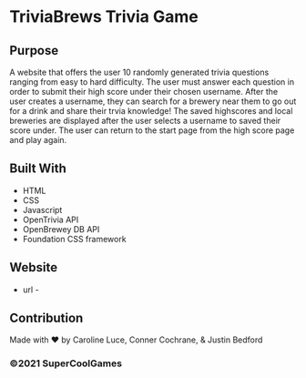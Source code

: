 # TriviaBrews Trivia Game

## Purpose
A website that offers the user 10 randomly generated trivia questions ranging from easy to hard difficulty. The user must answer each question in order to submit their high score under their chosen username. After the user creates a username, they can search for a brewery near them to go out for a drink and share their trvia knowledge! The saved highscores and local breweries are displayed after the user selects a username to saved their score under. The user can return to the start page from the high score page and play again.   

## Built With
* HTML
* CSS
* Javascript
* OpenTrivia API
* OpenBrewey DB API
* Foundation CSS framework

## Website
 - url - 

## Contribution
Made with ❤️ by Caroline Luce, Conner Cochrane, & Justin Bedford

### ©️2021 SuperCoolGames
